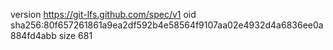 version https://git-lfs.github.com/spec/v1
oid sha256:80f657261861a9ea2df592b4e58564f9107aa02e4932d4a6836ee0a884fd4abb
size 681
